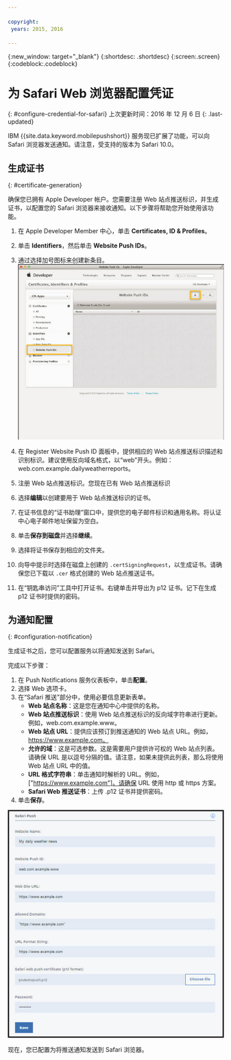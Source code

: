 ```yaml
---

copyright:
 years: 2015, 2016

---
```


{:new_window: target="_blank"}
{:shortdesc: .shortdesc}
{:screen:.screen}
{:codeblock:.codeblock}

# 为 Safari Web 浏览器配置凭证
{: #configure-credential-for-safari}
上次更新时间：2016 年 12 月 6 日
{: .last-updated}

IBM {{site.data.keyword.mobilepushshort}} 服务现已扩展了功能，可以向 Safari 浏览器发送通知。请注意，受支持的版本为 Safari 10.0。

## 生成证书
  {: #certificate-generation}

确保您已拥有 Apple Developer 帐户。您需要注册 Web 站点推送标识，并生成证书，以配置您的 Safari 浏览器来接收通知。以下步骤将帮助您开始使用该功能。

1. 在 Apple Developer Member 中心，单击 **Certificates, ID & Profiles**。 
2. 单击 **Identifiers**，然后单击 **Website Push IDs**。
3. 通过选择加号图标来创建新条目。![推送仪表板](images/safari_1.jpg)

4. 在 Register Website Push ID 面板中，提供相应的 Web 站点推送标识描述和识别标识。建议使用反向域名格式，以“web”开头。例如：web.com.example.dailyweatherreports。
5. 注册 Web 站点推送标识。您现在已有 Web 站点推送标识 
6. 选择**编辑**以创建要用于 Web 站点推送标识的证书。
7. 在证书信息的“证书助理”窗口中，提供您的电子邮件标识和通用名称。将认证中心电子邮件地址保留为空白。
8. 单击**保存到磁盘**并选择**继续**。
9. 选择将证书保存到相应的文件夹。
10. 向导中提示时选择在磁盘上创建的 `.certSigningRequest`，以生成证书。请确保您已下载以 `.cer` 格式创建的 Web 站点推送证书。
11. 在“钥匙串访问”工具中打开证书。右键单击并导出为 p12 证书。记下在生成 p12 证书时提供的密码。


## 为通知配置
  {: #configuration-notification}
 
生成证书之后，您可以配置服务以将通知发送到 Safari。 

完成以下步骤：

1. 在 Push Notifications 服务仪表板中，单击**配置**。 
2. 选择 Web 选项卡。 
3. 在“Safari 推送”部分中，使用必要信息更新表单。 
	- **Web 站点名称**：这是您在通知中心中提供的名称。
	- **Web 站点推送标识**：使用 Web 站点推送标识的反向域字符串进行更新。例如，web.com.example.www。
	- **Web 站点 URL**：提供应该预订到推送通知的 Web 站点 URL。例如，https://www.example.com。
	- **允许的域**：这是可选参数。这是需要用户提供许可权的 Web 站点列表。请确保 URL 是以逗号分隔的值。请注意，如果未提供此列表，那么将使用 Web 站点 URL 中的值。 
	- **URL 格式字符串**：单击通知时解析的 URL。例如，["https://www.example.com"]。请确保 URL 使用 http 或 https 方案。
	- **Safari Web 推送证书**：上传 .p12 证书并提供密码。
4. 单击**保存**。	

![推送仪表板](images/push_configure_safari.jpg)	

现在，您已配置为将推送通知发送到 Safari 浏览器。

	
